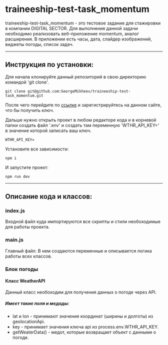 # traineeship-test-task_momentum

traineeship-test-task_momentum - это тестовое задание для стажировки в компании DIGITAL SECTOR. Для выполнения данной задачи необходимо реализовать веб-приложение momentum, аналог расширения. В приложении есть часы, дата, слайдер изображений, виджеты погоды, список задач.

___

## Инструкция по установки:

Для начала клонируйте данный репозиторий в свою директорию командой 'git clone'.

```
git clone git@github.com:GeorgeMikheev/traineeship-test-task_momentum.git
```

После чего перейдите по [ссылке](https://www.weatherbit.io/api/weather-current) и зарегистрируйтесь на данном сайте, что бы получить ключ.

Дальше нужно открыть проект в любом редакторе кода и в корневой папки создать файл '.env' и создать там переменную 'WTHR_API_KEY=' в значение которой записать ваш ключ.

```
WTHR_API_KEY=
```

Установите все зависимости:

```
npm i
```

И запустите проект:

```
npm run dev
```
___

## Описание кода и классов:

### index.js 
Входной файл куда импортируются все скрипты и стили необоходимые для работы проекта.

### main.js 
Главный файл. В нем создаются переменные и описывается логика работы всех классов.

### Блок погоды

#### Класс WeatherAPI
Данный класс необоходим для получения данных о погоде через API.
##### Имеет такие поля и медоды:
- lat и lon - принимают значения координат (ширины  и долготы) из geolocationApi.
- key - принимает значения ключа api из process.env.WTHR_API_KEY.
- getWeaterData() - медот, которые возвращает объект с данными о погоде.
